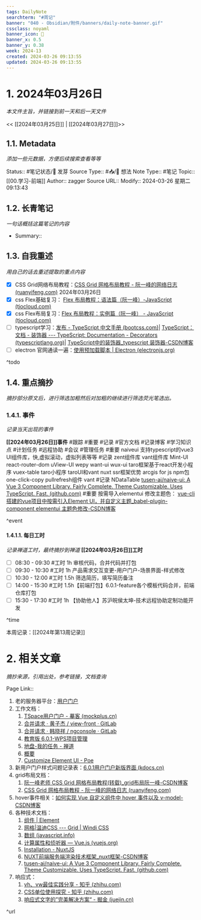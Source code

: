```yaml
---
tags: DailyNote
searchterm: "#周记"
banner: "040 - Obsidian/附件/banners/daily-note-banner.gif"
cssclass: noyaml
banner_icon: 💌
banner_x: 0.5
banner_y: 0.38
week: 2024-13
created: 2024-03-26 09:13:55
updated: 2024-03-26 09:13:55
---
```


# 1. 2024年03月26日

_本文件主旨，并链接到前一天和后一天文件_

<< [[2024年03月25日]] | [[2024年03月27日]]>>

## 1.1. Metadata

_添加一些元数据，方便后续搜索查看等等_

Status:: #笔记状态/🌱 发芽
Source Type:: #📥/💭 想法 
Note Type:: #笔记
Topic:: [[00.学习-前端]]
Author:: zagger
Source URL::
Modify:: 2024-03-26 星期二 09:13:43

## 1.2. 长青笔记

_一句话概括这篇笔记的内容_

- Summary::

## 1.3. 自我重述

_用自己的话去重述提取的重点内容_

- [x] CSS Grid网络布局教程：[CSS Grid 网格布局教程 - 阮一峰的网络日志 (ruanyifeng.com)](https://www.ruanyifeng.com/blog/2019/03/grid-layout-tutorial.html) 2024年03月26日
- [x] css Flex基础复习： [Flex 布局教程：语法篇（阮一峰）-JavaScript (tiocloud.com)](https://www.tiocloud.com/2/blog/1400359280439336960?type=screen-category)
- [x] css Flex布局复习：[Flex 布局教程：实例篇（阮一峰） - JavaScript (tiocloud.com)](https://www.tiocloud.com/2/blog/1400356700179013632)
- [ ] typescript学习：[发布 - TypeScript 中文手册 (bootcss.com)](https://typescript.bootcss.com/declaration-files/publishing.html)| [TypeScript：文档 - 装饰器 --- TypeScript: Documentation - Decorators (typescriptlang.org)](https://www.typescriptlang.org/docs/handbook/decorators.html)| [TypeScript中的装饰器_typescript 装饰器-CSDN博客](https://blog.csdn.net/jieyucx/article/details/131388299)
- [ ] electron 官网通读一遍：[使用预加载脚本 | Electron (electronjs.org)](https://www.electronjs.org/zh/docs/latest/tutorial/tutorial-preload)

^todo

## 1.4. 重点摘抄

_摘抄部分原文后，进行筛选加粗然后对加粗的继续进行筛选荧光笔选出。_

### 1.4.1. 事件

_记录当天出现的事件_

**[[2024年03月26日]]事件** 
#跟踪 #重要 #记录 #官方文档 #记录博客 #学习知识点 #计划任务 #远程协助 #会议 #管理任务
#重要 naiveui 支持typescript的vue3 UI组件库，快,虚拟滚动，虚拟列表等等
#记录 zent组件库 vant组件库 Mint-UI react-router-dom uView-UI wepy want-ui wux-ui taro框架基于react开发小程序 vuex-table taro小程序 taroUI和vant nuxt ssr框架优势 arcgis for js npm包 one-click-copy pullrefresh组件 vant
#记录 NDataTable [tusen-ai/naive-ui: A Vue 3 Component Library. Fairly Complete. Theme Customizable. Uses TypeScript. Fast. (github.com)](https://github.com/tusen-ai/naive-ui)
#重要 按需导入elementui 修改主题色： [vue-cli搭建的vue项目中按需引入Element UI，并自定义主题_babel-plugin-component elementui 主题色修改-CSDN博客](https://blog.csdn.net/halo1416/article/details/89946576/)

^event

#### 1.4.1.1. 每日工时

_记录禅道工时，最终摘抄到禅道_
**[[2024年03月26日]]工时**
- [ ] 08:30 - 09:30 #工时  1h 审核代码，合并代码并打包
- [ ] 09:30 - 10:30 #工时  1h 产品需求交互变更-用户门户-场景界面-样式修改
- [ ] 10:30 - 12:00 #工时  1.5h 筛选简历，填写简历备注
- [ ] 14:00 - 15:30 #工时  1.5h【前端打包】6.0.1-feature各个模板代码合并，前端仓库打包
- [ ] 15:30 - 17:30 #工时  1h 【协助他人】苏沪皖侯太坤-技术远程协助定制功能开发

^time

本周记录：[[2024年第13周记录]]

# 2. 相关文章

_摘抄来源，引用出处，参考链接，文档查询_

Page Link::
1. 老的服务器平台：[用户门户](https://172.16.62.200/view-front/#/gateway/class)
2. 工作文档：
	1. [TSpace用户门户 - 摹客 (mockplus.cn)](https://app.mockplus.cn/app/9XOYNRqAy/develop/design/um-hH2Z_aF)
	2. [合并请求 · 黄子杰 / view-front · GitLab](http://172.16.203.254/huangzijie/view-front/-/merge_requests)
	3. [合并请求 · 韩晓祥 / ngconsole · GitLab](http://172.16.203.254/hanxiaoxiang/ngconsole/-/merge_requests)
	4. [教育版 6.0.1-WPS项目管理](https://pm.wps.cn/?vcl_cli=st&group_id=1769798260#/project/1703149225356821?viewId=1703149225375207)
	5. [地盘-我的任务 - 禅道](http://172.16.203.12/zentao/my-work-task.html)
	6. [概要](http://localhost:8080/#/summary)
	7. [Customize Element UI - Poe](https://poe.com/chat/25feyj7fxjubgz9eja3)
3. 新用户门户样式问题记录表：[6.0.1用户门户新版界面 (kdocs.cn)](https://www.kdocs.cn/l/cj0tgyVSlQmI)
4. grid布局文档：
	1. [阮一峰老师 CSS Grid 网格布局教程(转载)_grid布局阮一峰-CSDN博客](https://blog.csdn.net/weixin_43334673/article/details/108879115)
	2. [CSS Grid 网格布局教程 - 阮一峰的网络日志 (ruanyifeng.com)](https://www.ruanyifeng.com/blog/2019/03/grid-layout-tutorial.html)
5. hover事件相关：[如何实现 Vue 自定义组件中 hover 事件以及 v-model-CSDN博客](https://blog.csdn.net/qq449245884/article/details/105548836/)
6. 各种技术文档：
	1. [组件 | Element](https://element.eleme.cn/#/zh-CN/component/button)
	2. [网格|温迪CSS --- Grid | Windi CSS](https://windicss.org/utilities/layout/grid.html)
	3. [数组 (javascript.info)](https://zh.javascript.info/array)
	4. [计算属性和侦听器 — Vue.js (vuejs.org)](https://v2.cn.vuejs.org/v2/guide/computed.html)
	5. [Installation - NuxtJS](https://www.nuxtjs.cn/guides/get-started/installation)
	6. [NUXT前端服务端渲染技术框架_nuxt框架-CSDN博客](https://blog.csdn.net/usa_washington/article/details/134113968)
	7. [tusen-ai/naive-ui: A Vue 3 Component Library. Fairly Complete. Theme Customizable. Uses TypeScript. Fast. (github.com)](https://github.com/tusen-ai/naive-ui)
7. 响应式：
	1. [vh、vw最佳实践分享 - 知乎 (zhihu.com)](https://zhuanlan.zhihu.com/p/624579065?utm_id=0)
	2. [CSS单位使用探究 - 知乎 (zhihu.com)](https://zhuanlan.zhihu.com/p/624577698)
	3. [响应式文字的”完美解决方案“ - 掘金 (juejin.cn)](https://juejin.cn/post/7027851845221482504)

^url
